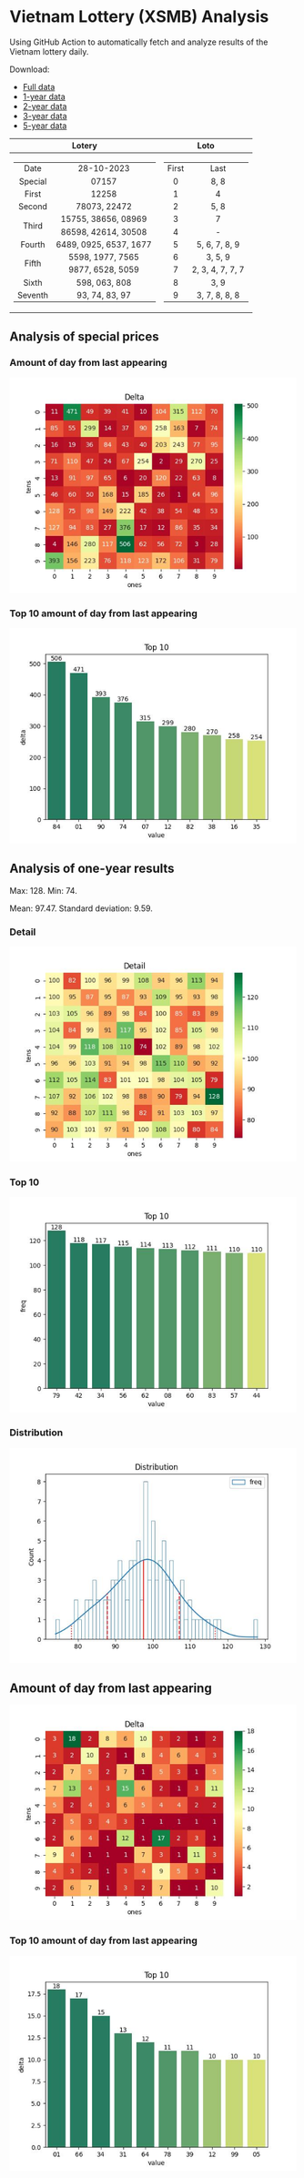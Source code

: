 # Vietnam Lottery (XSMB) Analysis

Using GitHub Action to automatically fetch and analyze results of the Vietnam lottery daily.

Download:

* [Full data](https://raw.githubusercontent.com/khiemdoan/vietnam-lottery-xsmb-analysis/main/results/xsmb.csv)
* [1-year data](https://raw.githubusercontent.com/khiemdoan/vietnam-lottery-xsmb-analysis/main/results/xsmb_1_year.csv)
* [2-year data](https://raw.githubusercontent.com/khiemdoan/vietnam-lottery-xsmb-analysis/main/results/xsmb_2_year.csv)
* [3-year data](https://raw.githubusercontent.com/khiemdoan/vietnam-lottery-xsmb-analysis/main/results/xsmb_3_year.csv)
* [5-year data](https://raw.githubusercontent.com/khiemdoan/vietnam-lottery-xsmb-analysis/main/results/xsmb_5_year.csv)

| Lotery      | Loto |
| :-----------: | :-----------: |
| <table><tr><td>Date</td><td>28-10-2023</td></tr><tr><td>Special</td><td>07157</td></tr><tr><td>First</td><td>12258</td></tr><tr><td>Second</td><td>78073, 22472</td></tr><tr><td rowspan="2">Third</td><td>15755, 38656, 08969</td></tr><tr><td>86598, 42614, 30508</td></tr><tr><td>Fourth</td><td>6489, 0925, 6537, 1677</td></tr><tr><td rowspan="2">Fifth</td><td>5598, 1977, 7565</td></tr><tr><td>9877, 6528, 5059</td></tr><tr><td>Sixth</td><td>598, 063, 808</td></tr><tr><td>Seventh</td><td>93, 74, 83, 97</td></tr></table> | <table><tr><td>First</td><td>Last</td></tr><tr><td>0</td><td>8, 8</td></tr><tr><td>1</td><td>4</td></tr><tr><td>2</td><td>5, 8</td></tr><tr><td>3</td><td>7</td></tr><tr><td>4</td><td>-</td></tr><tr><td>5</td><td>5, 6, 7, 8, 9</td></tr><tr><td>6</td><td>3, 5, 9</td></tr><tr><td>7</td><td>2, 3, 4, 7, 7, 7</td></tr><tr><td>8</td><td>3, 9</td></tr><tr><td>9</td><td>3, 7, 8, 8, 8</td></tr></table> |


<h2>Analysis of special prices</h2>

<h3>Amount of day from last appearing</h3>

![Delta](images/special_delta.jpg)

<h3>Top 10 amount of day from last appearing</h3>

![Delta top 10](images/special_delta_top_10.jpg)

<h2>Analysis of one-year results</h2>

Max: 128. Min: 74.

Mean: 97.47. Standard deviation: 9.59.

<h3>Detail</h3>

![Detail](images/heatmap.jpg)

<h3>Top 10</h3>

![Top 10](images/top-10.jpg)

<h3>Distribution</h3>

![Distribution](images/distribution.jpg)

<h2>Amount of day from last appearing</h2>

![Delta](images/delta.jpg)

<h3>Top 10 amount of day from last appearing</h3>

![Delta top 10](images/delta_top_10.jpg)